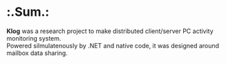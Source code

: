 # :.Sum.:
__Klog__ was a research project to make distributed client/server PC activity monitoring system.  
Powered silmulatenously by .NET and native code, it was designed around mailbox data sharing.

